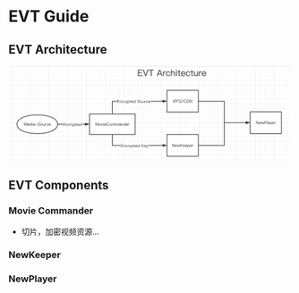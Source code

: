 # EVT Guide


## EVT Architecture

![EVT Architecture](./res/evt.png)

## EVT Components

### Movie Commander
- 切片，加密视频资源...

### NewKeeper

### NewPlayer